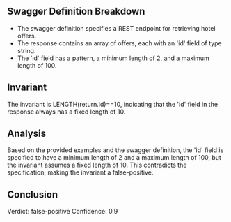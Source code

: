 ## Swagger Definition Breakdown
- The swagger definition specifies a REST endpoint for retrieving hotel offers.
- The response contains an array of offers, each with an 'id' field of type string.
- The 'id' field has a pattern, a minimum length of 2, and a maximum length of 100.

## Invariant
The invariant is LENGTH(return.id)==10, indicating that the 'id' field in the response always has a fixed length of 10.

## Analysis
Based on the provided examples and the swagger definition, the 'id' field is specified to have a minimum length of 2 and a maximum length of 100, but the invariant assumes a fixed length of 10. This contradicts the specification, making the invariant a false-positive.

## Conclusion
Verdict: false-positive
Confidence: 0.9
